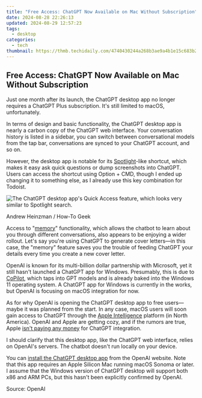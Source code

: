 ```yaml
---
title: "Free Access: ChatGPT Now Available on Mac Without Subscription"
date: 2024-08-28 22:26:13
updated: 2024-08-29 12:57:23
tags:
  - desktop
categories:
  - tech
thumbnail: https://thmb.techidaily.com/4740430244a268b3ae9a4b1e15c683b234a7cf8bdf323c545591ca9aaa0e0818.jpg
---
```


## Free Access: ChatGPT Now Available on Mac Without Subscription

Just one month after its launch, the ChatGPT desktop app no longer requires a ChatGPT Plus subscription. It's still limited to macOS, unfortunately.

 In terms of design and basic functionality, the ChatGPT desktop app is nearly a carbon copy of the ChatGPT web interface. Your conversation history is listed in a sidebar, you can switch between conversational models from the tap bar, conversations are synced to your ChatGPT account, and so on.

 However, the desktop app is notable for its [Spotlight](https://screen-capture.techidaily.com/updated-shadowed-swords-and-honored-combatants-must-try-titles-inspired-by-ghost-of-tsushi/)\-like shortcut, which makes it easy ask quick questions or dump screenshots into ChatGPT. Users can access the shortcut using Option + CMD, though I ended up changing it to something else, as I already use this key combination for Todoist.

![The ChatGPT desktop app's Quick Access feature, which looks very similar to Spotlight search.](https://static1.howtogeekimages.com/wordpress/wp-content/uploads/2024/06/69.jpg) 

Andrew Heinzman / How-To Geek

 Access to "[memory](https://win-howtos.techidaily.com/effortless-remedies-to-tackle-the-0-hurdle-in-updating-windows-successfully/)" functionality, which allows the chatbot to learn about you through different conversations, also appears to be enjoying a wider rollout. Let's say you're using ChatGPT to generate cover letters—in this case, the "memory" feature saves you the trouble of feeding ChatGPT your details every time you create a new cover letter.

 OpenAI is known for its multi-billion dollar partnership with Microsoft, yet it still hasn't launched a ChatGPT app for Windows. Presumably, this is due to [CoPilot](https://screen-mirror.techidaily.com/how-to-mirror-your-vivo-y77t-screen-to-pc-with-chromecast-drfone-by-drfone-android/), which taps into GPT models and is already baked into the Windows 11 operating system. A ChatGPT app for Windows is currently in the works, but OpenAI is focusing on macOS integration for now.

 As for why OpenAI is opening the ChatGPT desktop app to free users—maybe it was planned from the start. In any case, macOS users will soon gain access to ChatGPT through the [Apple Intelligence](https://some-techniques.techidaily.com/new-from-streaming-to-savings-preserving-your-internet-tunes/) platform (in North America). OpenAI and Apple are getting cozy, and if the rumors are true, Apple [isn't paying any money](https://www.businessinsider.com/apple-wont-pay-openai-for-chatgpt-in-its-devices-report-2024-6) for ChatGPT integration.

 I should clarify that this desktop app, like the ChatGPT web interface, relies on OpenAI's servers. The chatbot doesn't run locally on your device.

 You can [install the ChatGPT desktop app](https://openai.com/chatgpt/mac/) from the OpenAI website. Note that this app requires an Apple Silicon Mac running macOS Sonoma or later. I assume that the Windows version of ChatGPT desktop will support both x86 and ARM PCs, but this hasn't been explicitly confirmed by OpenAI.

 Source: OpenAI

<ins class="adsbygoogle"
     style="display:block"
     data-ad-format="autorelaxed"
     data-ad-client="ca-pub-7571918770474297"
     data-ad-slot="1223367746"></ins>



<ins class="adsbygoogle"
     style="display:block"
     data-ad-client="ca-pub-7571918770474297"
     data-ad-slot="8358498916"
     data-ad-format="auto"
     data-full-width-responsive="true"></ins>
